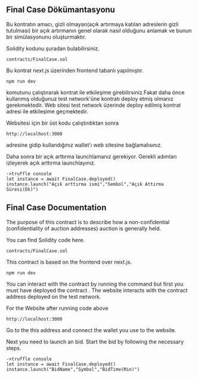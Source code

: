 

## Final Case Dökümantasyonu

Bu kontratın amacı, gizli olmayan(açık artırmaya katılan adreslerin gizli tutulması) bir açık artırmanın genel olarak nasıl
olduğunu anlamak ve bunun bir simülasyonunu oluşturmaktır.

Solidity kodunu şuradan bulabilirsiniz.
```
contracts/FinalCase.sol
```

Bu kontrat next.js üzerinden frontend tabanlı yapılmıştır.

```
npm run dev
```
komutunu çalıştırarak kontrat ile etkileşime girebilirsiniz.Fakat daha önce kullanmış olduğunuz test network'üne kontratı
deploy etmiş olmanız gerekmektedir. Web sitesi test network üzerinde deploy edilmiş kontrat adresi ile etkileşime geçmektedir.

Websitesi için bir üst kodu çalıştırdıktan sonra
```
http://localhost:3000
```
adresine gidip kullandığınız wallet'ı web sitesine bağlamalısınız.

Daha sonra bir açık arttırma launchlamanız gerekiyor. Gerekli adımları izleyerek açık arttırma launchlayınız.
```
->truffle console
let instance = await FinalCase.deployed()
instance.launch("Açık arttırma ismi","Sembol","Açık Attırma Süresi(Dk)")
```


## Final Case Documentation

The purpose of this contract is to describe how a non-confidential (confidentiality of auction addresses) auction is
generally held.

You can find Solidity code  here.

```
contracts/FinalCase.sol
```

This contract is based on the frontend over next.js.

```
npm run dev
```
You can interact with the contract by running the command but first you must have deployed the contract . The website interacts
with the contract address deployed on the test network.

For the Website after running code above

```
http://localhost:3000
```
Go to the this address and connect the wallet you use to the website.

Next you need to launch an bid. Start the bid by following the necessary steps.

```
->truffle console
let instance = await FinalCase.deployed()
instance.launch("BidName","Symbol","BidTime(Min)")
```
